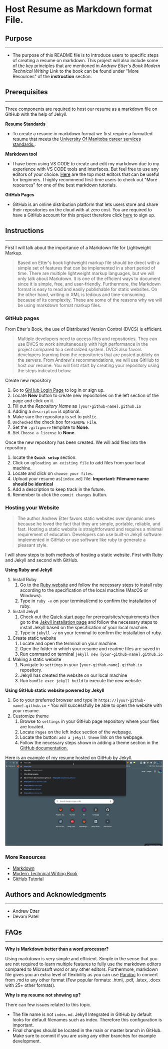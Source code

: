 # Host Resume as Markdown format File.
## Purpose
--------------------
- The purpose of this README file is to introduce users to specific steps of creating a resume on markdown. This project will also include some of the key principles that are mentioned in *Andrew Etter's Book Modern Technical Writing* Link to the book can be found under "More Resources" of the **instruction** section.

## Prerequisites
--------------------
Three components are required to host our resume as a markdown file on GitHub with the help of Jekyll.

**Resume Standards**
- To create a resume in markdown format we first require a formatted resume that meets the [University Of Manitoba career services standards.](https://umanitoba.ca/student/careerservices/media/Resume.pdf).

**Markdown tool**
- I have been using VS CODE to create and edit my markdown due to my experience with VS CODE tools and interfaces. But feel free to use any editors of your choice. [Here](https://www.oberlo.ca/blog/markdown-editors) are the top most editors that can be useful for beginners. I highly recommend first-time users to check out "More resources" for one of the best markdown tutorials.

**GitHub Pages**
- GitHub is an online distribution platform that lets users store and share their repositories on the cloud with at zero cost. You are required to have a GitHub account for this project therefore click [here](https://github.com) to sign up.

## Instructions
--------------------
First I will talk about the importance of a Markdown file for Lightweight Markup.
> Based on Etter's book lightweight markup file should be direct with a simple set of features that can be implemented in a short period of time. There are multiple lightweight markup languages, but we will only talk about Markdown. It is one of the efficient ways to document  since it is simple, free, and user-friendly. Furthermore, the Markdown format is easy to read and easily publishable for static websites. On the other hand, writing in XML is tedious and time-consuming because of its complexity. 
These are some of the reasons why we will be using markdown format markup files.


### GitHub pages
From Etter's Book, the use of Distributed Version Control (DVCS) is efficient. 
> Multiple developers need to access files and repositories. They can use DVCS to work simultaneously with high performance in the project compared to a centralized system. DVCS also favors developers learning from the repositories that are posted publicly on the servers. 
From Andrew's recommendations, we will use GitHub to host our resume. You will first start by creating your repository using the steps indicated below.

Create new repository
1. Go to [GitHub Login Page](https://github.com/login) to log in or sign up.
2.  Locate **New** button to create new repositories on the left section of the page and click on it.
3. Fill out the *Repository Name* as ``[your-github-name].github.io``
4. Adding a `description` is optional.
5. Make sure the repository is set to `public`.
6. `Unchecked` the check box for `README File`.
7. Set the `.gitignore` template to **None**.
8. Set `Choose a license` to **None**.

Once the new repository has been created.
We will add files into the repository
1. locate the **`Quick setup`** section.
2. Click on `uploading an existing file` to add files from your local machine.
3. Locate and click on `choose your files`.
4. Upload your resume as`[index.md]` file. **Important: Filename name should be identical**
5. Add a description to keep track in the future.
6. Remember to click the `commit changes` button.


### Hosting your Website
> The author Andrew Etter favors static websites over dynamic ones because he loved the fact that they are simple, portable, reliable, and fast. Hosting a static website is straightforward and requires a minimal requirement of education. Developers can use built-in Jekyll software implemented in GitHub or use software like ruby to generate a pleasant style.

I will show steps to both methods of hosting a static website.
First with Ruby and Jekyll and second with GitHub.

**Using Ruby and Jekyll**

1. Install Ruby
    1. Go to the [Ruby website](https://www.ruby-lang.org/en/documentation/installation/) and follow the necessary steps to install ruby according to the specification of the local machine (MacOS or Windows).
    2. Type in `ruby -v` on your terminal/cmd to confirm the installation of ruby.
2. Install Jekyll
    1. Check out the [Quick-start](https://jekyllrb.com/docs/) page for prerequisites/requirements then go to the [Jekyll installation page](https://jekyllrb.com/docs/installation/) and follow the necessary steps to install Jekyll based on the specification of your local machine.
    2. Type in `jekyll -v` on your terminal to confirm the installation of ruby.
3. Create static website
    1. Locate and open the terminal on your machine.
    2. Open the folder in which your resume and readme files are saved in
    3. Run command on terminal `jekyll new [your-github-name].github.io`
4. Making a static website
    1. Navigate to `settings` in your `[your-github-name].github.io` repository.
    2. Jekyll has created the website on our local machine
    3. Run `bundle exec jekyll build` to execute the new website.


**Using GitHub static website powered by Jekyll**
1. Go to your preferred browser and type in `https://[your-github-name].github.io`
        - You will successfully be able to open the website with your resume.
2. Customize theme
    1. Browse to `settings` in your GitHub page repository where your files are located.
    2. Locate `Pages` on the left index section of the webpage.
    3. Locate the button: `add a jekyll theme` link on the webpage.
    4. Follow the necessary steps shown in adding a theme section in the [GitHub documentation.](https://docs.github.com/en/pages/setting-up-a-github-pages-site-with-jekyll/adding-a-theme-to-your-github-pages-site-using-jekyll)

Here is an example of my resume hosted on GitHub by Jekyll.
![](Resume.gif)

### More Resources
- [Markdown](https://commonmark.org/help/tutorial/02-emphasis.html)
- [Modern Technical Writing Book](https://www.goodreads.com/en/book/show/28433138-modern-technical-writing)
- [GitHub Tutorial](https://product.hubspot.com/blog/git-and-github-tutorial-for-beginners)


## Authors and Acknowledgments
--------------------
- Andrew Etter
- Devam Patel


## FAQs
--------------------
**Why is Markdown better than a word processor?**

Using markdown is very simple and efficient. Simple in the sense that you are not required to learn multiple features to fully use the markdown editors compared to Microsoft word or any other editors. Furthermore, markdown file gives you an extra level of flexibility as you can use [Pandoc](https://pandoc.org/MANUAL.html) to convert from .md to any other format (Few popular formats: .html, .pdf, .latex, .docx with 25+ other formats).

**Why is my resume not showing up?**

There can few issues related to this topic.
- The file name is not `index.md`. Jekyll Integrated in GitHub by default looks for default filenames such as index. Therefore this configuration is important.
- Final changes should be located in the main or master branch in GitHub. Make sure to commit if you are using any other branches for example development.

